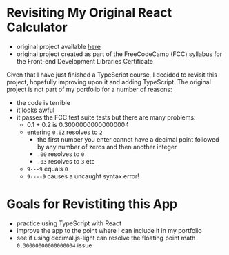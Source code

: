 # Revisiting My Original React Calculator

- original project available [here](https://calculator-gwib.netlify.app/ "react calculator app on netlify")
- original project created as part of the FreeCodeCamp (FCC) syllabus for the Front-end Development Libraries Certificate

Given that I have just finished a TypeScript course, I decided to revisit this project, hopefully improving upon it and adding TypeScript. The original project is not part of my portfolio for a number of reasons:

- the code is terrible
- it looks awful
- it passes the FCC test suite tests but there are many problems:
  - 0.1 + 0.2 is 0.30000000000000004
  - entering `0.02` resolves to `2`
    - the first number you enter cannot have a decimal point followed by any number of zeros and then another integer
    - `.00` resolves to `0`
    - `.03` resolves to `3` etc
  - `9---9` equals `0`
  - `9----9` causes a uncaught syntax error!

# Goals for Revistiting this App

- practice using TypeScript with React
- improve the app to the point where I can include it in my portfolio
- see if using decimal.js-light can resolve the floating point math `0.30000000000000004` issue
